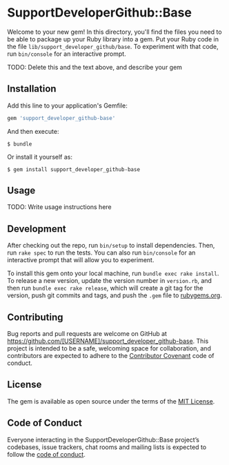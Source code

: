 # SupportDeveloperGithub::Base

Welcome to your new gem! In this directory, you'll find the files you need to be able to package up your Ruby library into a gem. Put your Ruby code in the file `lib/support_developer_github/base`. To experiment with that code, run `bin/console` for an interactive prompt.

TODO: Delete this and the text above, and describe your gem

## Installation

Add this line to your application's Gemfile:

```ruby
gem 'support_developer_github-base'
```

And then execute:

    $ bundle

Or install it yourself as:

    $ gem install support_developer_github-base

## Usage

TODO: Write usage instructions here

## Development

After checking out the repo, run `bin/setup` to install dependencies. Then, run `rake spec` to run the tests. You can also run `bin/console` for an interactive prompt that will allow you to experiment.

To install this gem onto your local machine, run `bundle exec rake install`. To release a new version, update the version number in `version.rb`, and then run `bundle exec rake release`, which will create a git tag for the version, push git commits and tags, and push the `.gem` file to [rubygems.org](https://rubygems.org).

## Contributing

Bug reports and pull requests are welcome on GitHub at https://github.com/[USERNAME]/support_developer_github-base. This project is intended to be a safe, welcoming space for collaboration, and contributors are expected to adhere to the [Contributor Covenant](http://contributor-covenant.org) code of conduct.

## License

The gem is available as open source under the terms of the [MIT License](http://opensource.org/licenses/MIT).

## Code of Conduct

Everyone interacting in the SupportDeveloperGithub::Base project’s codebases, issue trackers, chat rooms and mailing lists is expected to follow the [code of conduct](https://github.com/[USERNAME]/support_developer_github-base/blob/master/CODE_OF_CONDUCT.md).

